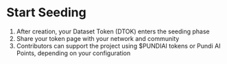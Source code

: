 # Start Seeding

1. After creation, your Dataset Token (DTOK) enters the seeding phase
2. Share your token page with your network and community
3. Contributors can support the project using $PUNDIAI tokens or Pundi AI Points, depending on your configuration
